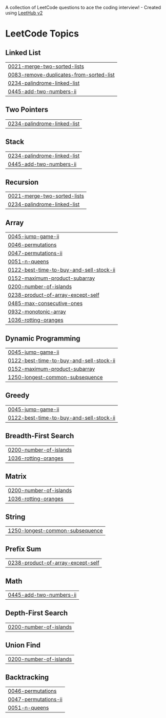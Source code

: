 A collection of LeetCode questions to ace the coding interview! - Created using [LeetHub v2](https://github.com/arunbhardwaj/LeetHub-2.0)
<!---LeetCode Topics Start-->
# LeetCode Topics
## Linked List
|  |
| ------- |
| [0021-merge-two-sorted-lists](https://github.com/NidhiK26/LeetCode/tree/master/0021-merge-two-sorted-lists) |
| [0083-remove-duplicates-from-sorted-list](https://github.com/NidhiK26/LeetCode/tree/master/0083-remove-duplicates-from-sorted-list) |
| [0234-palindrome-linked-list](https://github.com/NidhiK26/LeetCode/tree/master/0234-palindrome-linked-list) |
| [0445-add-two-numbers-ii](https://github.com/NidhiK26/LeetCode/tree/master/0445-add-two-numbers-ii) |
## Two Pointers
|  |
| ------- |
| [0234-palindrome-linked-list](https://github.com/NidhiK26/LeetCode/tree/master/0234-palindrome-linked-list) |
## Stack
|  |
| ------- |
| [0234-palindrome-linked-list](https://github.com/NidhiK26/LeetCode/tree/master/0234-palindrome-linked-list) |
| [0445-add-two-numbers-ii](https://github.com/NidhiK26/LeetCode/tree/master/0445-add-two-numbers-ii) |
## Recursion
|  |
| ------- |
| [0021-merge-two-sorted-lists](https://github.com/NidhiK26/LeetCode/tree/master/0021-merge-two-sorted-lists) |
| [0234-palindrome-linked-list](https://github.com/NidhiK26/LeetCode/tree/master/0234-palindrome-linked-list) |
## Array
|  |
| ------- |
| [0045-jump-game-ii](https://github.com/NidhiK26/LeetCode/tree/master/0045-jump-game-ii) |
| [0046-permutations](https://github.com/NidhiK26/LeetCode/tree/master/0046-permutations) |
| [0047-permutations-ii](https://github.com/NidhiK26/LeetCode/tree/master/0047-permutations-ii) |
| [0051-n-queens](https://github.com/NidhiK26/LeetCode/tree/master/0051-n-queens) |
| [0122-best-time-to-buy-and-sell-stock-ii](https://github.com/NidhiK26/LeetCode/tree/master/0122-best-time-to-buy-and-sell-stock-ii) |
| [0152-maximum-product-subarray](https://github.com/NidhiK26/LeetCode/tree/master/0152-maximum-product-subarray) |
| [0200-number-of-islands](https://github.com/NidhiK26/LeetCode/tree/master/0200-number-of-islands) |
| [0238-product-of-array-except-self](https://github.com/NidhiK26/LeetCode/tree/master/0238-product-of-array-except-self) |
| [0485-max-consecutive-ones](https://github.com/NidhiK26/LeetCode/tree/master/0485-max-consecutive-ones) |
| [0932-monotonic-array](https://github.com/NidhiK26/LeetCode/tree/master/0932-monotonic-array) |
| [1036-rotting-oranges](https://github.com/NidhiK26/LeetCode/tree/master/1036-rotting-oranges) |
## Dynamic Programming
|  |
| ------- |
| [0045-jump-game-ii](https://github.com/NidhiK26/LeetCode/tree/master/0045-jump-game-ii) |
| [0122-best-time-to-buy-and-sell-stock-ii](https://github.com/NidhiK26/LeetCode/tree/master/0122-best-time-to-buy-and-sell-stock-ii) |
| [0152-maximum-product-subarray](https://github.com/NidhiK26/LeetCode/tree/master/0152-maximum-product-subarray) |
| [1250-longest-common-subsequence](https://github.com/NidhiK26/LeetCode/tree/master/1250-longest-common-subsequence) |
## Greedy
|  |
| ------- |
| [0045-jump-game-ii](https://github.com/NidhiK26/LeetCode/tree/master/0045-jump-game-ii) |
| [0122-best-time-to-buy-and-sell-stock-ii](https://github.com/NidhiK26/LeetCode/tree/master/0122-best-time-to-buy-and-sell-stock-ii) |
## Breadth-First Search
|  |
| ------- |
| [0200-number-of-islands](https://github.com/NidhiK26/LeetCode/tree/master/0200-number-of-islands) |
| [1036-rotting-oranges](https://github.com/NidhiK26/LeetCode/tree/master/1036-rotting-oranges) |
## Matrix
|  |
| ------- |
| [0200-number-of-islands](https://github.com/NidhiK26/LeetCode/tree/master/0200-number-of-islands) |
| [1036-rotting-oranges](https://github.com/NidhiK26/LeetCode/tree/master/1036-rotting-oranges) |
## String
|  |
| ------- |
| [1250-longest-common-subsequence](https://github.com/NidhiK26/LeetCode/tree/master/1250-longest-common-subsequence) |
## Prefix Sum
|  |
| ------- |
| [0238-product-of-array-except-self](https://github.com/NidhiK26/LeetCode/tree/master/0238-product-of-array-except-self) |
## Math
|  |
| ------- |
| [0445-add-two-numbers-ii](https://github.com/NidhiK26/LeetCode/tree/master/0445-add-two-numbers-ii) |
## Depth-First Search
|  |
| ------- |
| [0200-number-of-islands](https://github.com/NidhiK26/LeetCode/tree/master/0200-number-of-islands) |
## Union Find
|  |
| ------- |
| [0200-number-of-islands](https://github.com/NidhiK26/LeetCode/tree/master/0200-number-of-islands) |
## Backtracking
|  |
| ------- |
| [0046-permutations](https://github.com/NidhiK26/LeetCode/tree/master/0046-permutations) |
| [0047-permutations-ii](https://github.com/NidhiK26/LeetCode/tree/master/0047-permutations-ii) |
| [0051-n-queens](https://github.com/NidhiK26/LeetCode/tree/master/0051-n-queens) |
<!---LeetCode Topics End-->